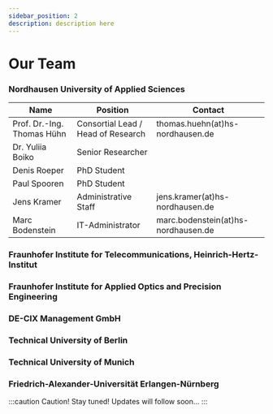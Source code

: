```yaml
---
sidebar_position: 2
description: description here
---
```


# Our Team

### Nordhausen University of Applied Sciences

| Name | Position | Contact|
|-|-|-|
| Prof. Dr.-Ing. Thomas Hühn | Consortial Lead / Head of Research | thomas.huehn(at)hs-nordhausen.de |
| Dr. Yuliia Boiko | Senior Researcher | |
| Denis Roeper | PhD Student | |
| Paul Spooren | PhD Student | |
| Jens Kramer | Administrative Staff | jens.kramer(at)hs-nordhausen.de |
| Marc Bodenstein | IT-Administrator | marc.bodenstein(at)hs-nordhausen.de |

### Fraunhofer Institute for Telecommunications, Heinrich-Hertz-Institut

### Fraunhofer Institute for Applied Optics and Precision Engineering

### DE-CIX Management GmbH

### Technical University of Berlin

### Technical University of Munich


### Friedrich-Alexander-Universität Erlangen-Nürnberg

:::caution Caution!
Stay tuned! Updates will follow soon...
:::
